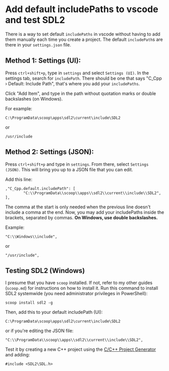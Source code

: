 # Add default includePaths to vscode and test SDL2

There is a way to set default `includePaths` in vscode without having to add them manually each time you create a project. The default `includePath`s are there in your `settings.json` file.

## Method 1: Settings (UI):

Press `ctrl+shift+p`, type in `settings` and select `Settings (UI)`. In the settings tab, search for `includePath`. There should be one that says "C_Cpp › Default: Include Path", that's where you add your `includePaths`.

Click "Add Item", and type in the path without quotation marks or double backslashes (on Windows).

For example:
```
C:\ProgramData\scoop\apps\sdl2\current\include\SDL2
```
or
```
/usr/include
```
## Method 2: Settings (JSON):

Press `ctrl+shift+p` and type in `settings`. From there, select `Settings (JSON)`. This will bring you up to a JSON file that you can edit. 

Add this line:

```
,"C_Cpp.default.includePath": [
        "C:\\ProgramData\\scoop\\apps\\sdl2\\current\\include\\SDL2",
],
```

The comma at the start is only needed when the previous line doesn't include a comma at the end. Now, you may add your includePaths inside the brackets, separated by commas. **On Windows, use double backslashes.**

Example:

```
"C:\\Windows\\include",
```
or
```
"/usr/include",
```

## Testing SDL2 (Windows)

I presume that you have `scoop` installed. If not, refer to my other guides (`scoop.md`) for instructions on how to install it. Run this command to install SDL2 systemwide (you need administrator privileges in PowerShell):

```
scoop install sdl2 -g
```

Then, add this to your default includePath (UI):

```
C:\ProgramData\scoop\apps\sdl2\current\include\SDL2
```
or if you're editing the JSON file:
```
"C:\\ProgramData\\scoop\\apps\\sdl2\\current\\include\\SDL2",
```

Test it by creating a new C++ project using the [C/C++ Project Generator](https://marketplace.visualstudio.com/items?itemName=danielpinto8zz6.c-cpp-project-generator) and adding:

```
#include <SDL2\SDL.h>
```